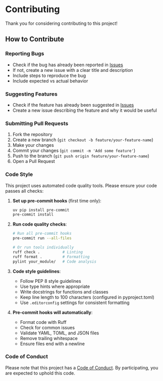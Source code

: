 # Contributing

Thank you for considering contributing to this project!

## How to Contribute

### Reporting Bugs

- Check if the bug has already been reported in [Issues](../../issues)
- If not, create a new issue with a clear title and description
- Include steps to reproduce the bug
- Include expected vs actual behavior

### Suggesting Features

- Check if the feature has already been suggested in [Issues](../../issues)
- Create a new issue describing the feature and why it would be useful

### Submitting Pull Requests

1. Fork the repository
2. Create a new branch (`git checkout -b feature/your-feature-name`)
3. Make your changes
4. Commit your changes (`git commit -m 'Add some feature'`)
5. Push to the branch (`git push origin feature/your-feature-name`)
6. Open a Pull Request

### Code Style

This project uses automated code quality tools. Please ensure your code passes all checks:

1. **Set up pre-commit hooks** (first time only):
   ```bash
   uv pip install pre-commit
   pre-commit install
   ```

2. **Run code quality checks**:
   ```bash
   # Run all pre-commit hooks
   pre-commit run --all-files

   # Or run tools individually
   ruff check .          # Linting
   ruff format .         # Formatting
   pylint your_module/   # Code analysis
   ```

3. **Code style guidelines**:
   - Follow PEP 8 style guidelines
   - Use type hints where appropriate
   - Write docstrings for functions and classes
   - Keep line length to 100 characters (configured in pyproject.toml)
   - Use `.editorconfig` settings for consistent formatting

4. **Pre-commit hooks will automatically**:
   - Format code with Ruff
   - Check for common issues
   - Validate YAML, TOML, and JSON files
   - Remove trailing whitespace
   - Ensure files end with a newline

### Code of Conduct

Please note that this project has a [Code of Conduct](CODE_OF_CONDUCT.md). By participating, you are expected to uphold this code.

